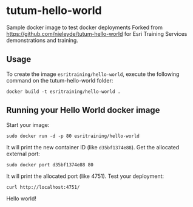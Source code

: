 tutum-hello-world
==================

Sample docker image to test docker deployments
Forked from https://github.com/nieleyde/tutum-hello-world for Esri Training Services demonstrations and training.

Usage
-----

To create the image `esritraining/hello-world`, execute the following command on the tutum-hello-world folder:

	docker build -t esritraining/hello-world .


Running your Hello World docker image
-------------------------------------

Start your image:

	sudo docker run -d -p 80 esritraining/hello-world

It will print the new container ID (like `d35bf1374e88`). Get the allocated external port:

	sudo docker port d35bf1374e88 80

It will print the allocated port (like 4751). Test your deployment:

	curl http://localhost:4751/


Hello world!
